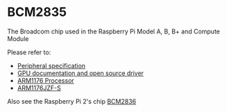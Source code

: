 # BCM2835

The Broadcom chip used in the Raspberry Pi Model A, B, B+ and Compute Module

Please refer to:

- [Peripheral specification](BCM2835-ARM-Peripherals.pdf)
- [GPU documentation and open source driver](http://www.broadcom.com/support/)
- [ARM1176 Processor](http://www.arm.com/products/processors/classic/arm11/arm1176.php)
- [ARM1176JZF-S](http://infocenter.arm.com/help/index.jsp?topic=/com.arm.doc.ddi0301h/index.html)

Also see the Raspberry Pi 2's chip [BCM2836](../bcm2836/README.md)
